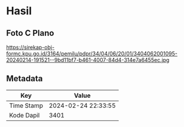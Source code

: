 # Hasil

## Foto C Plano

https://sirekap-obj-formc.kpu.go.id/3164/pemilu/pdpr/34/04/06/20/01/3404062001095-20240214-191521--9bd11bf7-b461-4007-84d4-314e7a6455ec.jpg


## Metadata

| Key        | Value               |
| ---------- | ------------------- |
| Time Stamp | 2024-02-24 22:33:55 |
| Kode Dapil | 3401                |



